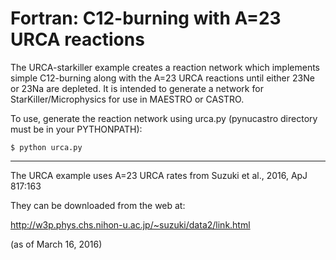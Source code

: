 # Fortran: C12-burning with A=23 URCA reactions

The URCA-starkiller example creates a reaction network which implements
simple C12-burning along with the A=23 URCA reactions until either
23Ne or 23Na are depleted. It is intended to generate a network for
StarKiller/Microphysics for use in MAESTRO or CASTRO.

To use, generate the reaction network using urca.py (pynucastro directory
must be in your PYTHONPATH):

```
$ python urca.py
```

--------------------------------------------------------------------------------

The URCA example uses A=23 URCA rates from Suzuki et al., 2016, ApJ 817:163

They can be downloaded from the web at:

http://w3p.phys.chs.nihon-u.ac.jp/~suzuki/data2/link.html

(as of March 16, 2016)
